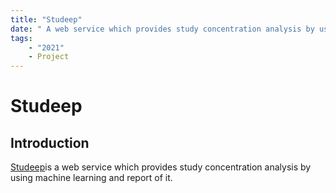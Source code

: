 ```yaml
---
title: "Studeep"
date: " A web service which provides study concentration analysis by using mchine learning and report of it, Studeep"
tags:
    - "2021"
    - Project
---
```


# Studeep



## Introduction

[Studeep](https://studeep.com)is a web service which provides study concentration analysis by using machine learning and report of it.  
